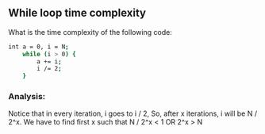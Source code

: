 ## While loop time complexity
What is the time complexity of the following code:
```bash
int a = 0, i = N;
    while (i > 0) {
        a += i;
        i /= 2;
    }
```

### Analysis:
Notice that in every iteration, i goes to i / 2, So, after x iterations, i will be N / 2^x.
We have to find first x such that N / 2^x < 1 OR 2^x > N